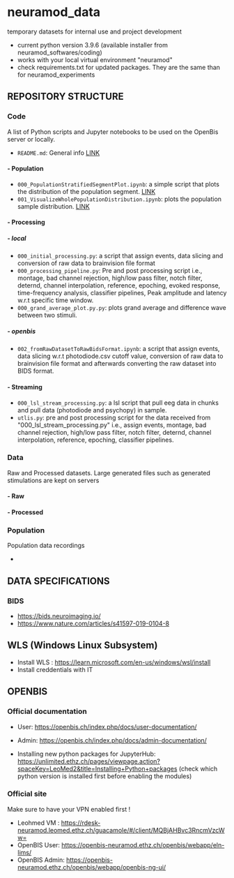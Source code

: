 # neuramod_data
temporary datasets for internal use and project development

- current python version 3.9.6 (available installer from neuramod_softwares/coding)
- works with your local virtual environment "neuramod"
- check requirements.txt for updated packages. They are the same than for neuramod_experiments
## REPOSITORY STRUCTURE
### Code
A list of Python scripts and Jupyter notebooks to be used on the OpenBis server or locally.
* `README.md`: General info [LINK](https://github.com/neuramod/neuramod_data/blob/main/code/README.md)
#### - Population
* `000_PopulationStratifiedSegmentPlot.ipynb`: a simple script that plots the distribution of the population segment. [LINK]()
* `001_VisualizeWholePopulationDistribution.ipynb`: plots the population sample distribution. [LINK]()
#### - Processing
##### - local
* `000_initial_processing.py`: a script that assign events, data slicing and conversion of raw data to brainvision file format
* `000_processing_pipeline.py`: Pre and post processing script i.e., montage, bad channel rejection, high/low pass filter, notch filter, deternd, channel interpolation, reference, epoching, evoked response, time-frequency analysis, classifier pipelines, Peak amplitude and latency w.r.t specific time window.
* `000_grand_average_plot.py.py`: plots grand average and difference wave between two stimuli.
##### - openbis
* `002_fromRawDatasetToRawBidsFormat.ipynb`: a script that assign events, data slicing w.r.t photodiode.csv cutoff value, conversion of raw data to brainvision file format and afterwards converting the raw dataset into BIDS format.
#### - Streaming
* `000_lsl_stream_processing.py`: a lsl script that pull eeg data in chunks and pull data (photodiode and psychopy) in sample.
* `utlis.py`: pre and post processing script for the data received from "000_lsl_stream_processing.py" i.e., assign events, montage, bad channel rejection, high/low pass filter, notch filter, deternd, channel interpolation, reference, epoching, classifier pipelines.


### Data
Raw and Processed datasets. Large generated files such as generated stimulations are kept on servers

#### - Raw
#### - Processed

### Population
Population data recordings

*

## DATA SPECIFICATIONS
### BIDS
* https://bids.neuroimaging.io/
* https://www.nature.com/articles/s41597-019-0104-8

## WLS (Windows Linux Subsystem)
* Install WLS : https://learn.microsoft.com/en-us/windows/wsl/install
* Install creddentials with IT

## OPENBIS
### Official documentation
* User: https://openbis.ch/index.php/docs/user-documentation/
* Admin: https://openbis.ch/index.php/docs/admin-documentation/

* Installing new python packages for JupyterHub: https://unlimited.ethz.ch/pages/viewpage.action?spaceKey=LeoMed2&title=Installing+Python+packages
(check which python version is installed first before enabling the modules)

### Official site
Make sure to have your VPN enabled first !
* Leohmed VM : https://rdesk-neuramod.leomed.ethz.ch/guacamole/#/client/MQBjAHBvc3RncmVzcWw=
* OpenBIS User: https://openbis-neuramod.ethz.ch/openbis/webapp/eln-lims/
* OpenBIS Admin: https://openbis-neuramod.ethz.ch/openbis/webapp/openbis-ng-ui/
